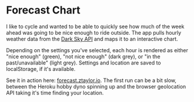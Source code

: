 # Forecast Chart

I like to cycle and wanted to be able to quickly see how much of the week ahead was going to be nice enough to ride outside. The app pulls hourly weather data from the [Dark Sky API](https://darksky.net/dev) and maps it to an interactive chart.

Depending on the settings you've selected, each hour is rendered as either "nice enough" (green), "not nice enough" (dark grey), or "in the past/unavailable" (light grey). Settings and location are saved to localStorage, if it's available.

See it in action here: [forecast.ztaylor.io](https://forecast.ztaylor.io). The first run can be a bit slow, between the Heroku hobby dyno spinning up and the browser geolocation API taking it's time finding your location.